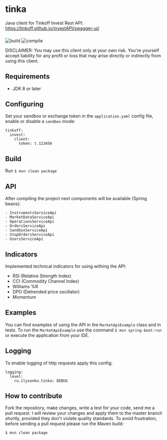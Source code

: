 # tinka
Java client for Tinkoff Invest Rest API: https://tinkoff.github.io/investAPI/swagger-ui/

###

![build](https://github.com/0x100/tinka/workflows/build/badge.svg?branch=master)
![compile](https://img.shields.io/github/last-commit/0x100/tinka)

DISCLAIMER: You may use this client only at your own risk. 
You're yourself accept liability for any profit or loss that may arise directly or indirectly from using this client.

## Requirements

- JDK 8 or later

## Configuring
Set your sandbox or exchange token in the `application.yaml` config file, enable or disable a `sandbox` mode:

```
tinkoff:
  invest:
    client:
      token: t.123456
```

## Build
Run `$ mvn clean package`

## API
After compiling the project next components will be available (Spring beans):
```
- InstrumentsServiceApi
- MarketDataServiceApi
- OperationsServiceApi
- OrdersServiceApi
- SandboxServiceApi
- StopOrdersServiceApi
- UsersServiceApi
```

## Indicators

Implemented technical indicators for using withing the API:
- RSI (Relative Strength Index)
- CCI (Commodity Channel Index)
- Williams %R
- DPO (Detrended price oscillator)
- Momentum

## Examples
You can find examples of using the API in the `MarketApiExample` class and in tests.
To run the `MarketApiExample` use the command `$ mvn spring-boot:run` or execute the application from your IDE.

## Logging
To enable logging of http requests apply this config: 

```
logging:
  level:
    ru.ilysenko.tinka: DEBUG
```

## How to contribute
Fork the repository, make changes, write a test for your code, send me a pull request. 
I will review your changes and apply them to the master branch shortly, provided they don't violate quality standards. 
To avoid frustration, before sending a pull request please run the Maven build:
```
$ mvn clean package
```
